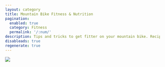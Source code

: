 ```yaml
---
layout: category
title: Mountain Bike Fitness & Nutrition
pagination:
  enabled: true
  category: Fitness
  permalink: '/:num/'
description: Tips and tricks to get fitter on your mountain bike. Recipes and foods we want to share that help with nutrition while riding. And regular updates on our own fitness and nutrition plans.
disableads: true
regenerate: true
---
```

<div class="text-center">
  <a href="https://www.awin1.com/cread.php?s=618256&v=7535&q=305956&r=331979">
    <img src="https://www.awin1.com/cshow.php?s=618256&v=7535&q=305956&r=331979" border="0">
  </a>
</div>